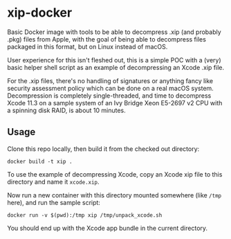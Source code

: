 # xip-docker

Basic Docker image with tools to be able to decompress .xip (and probably .pkg) files from Apple, with the goal of being able to decompress files packaged in this format, but on Linux instead of macOS.

User experience for this isn't fleshed out, this is a simple POC with a (very) basic helper shell script as an example of decompressing an Xcode .xip file.

For the .xip files, there's no handling of signatures or anything fancy like security assessment policy which can be done on a real macOS system. Decompression is completely single-threaded, and time to decompress Xcode 11.3 on a sample system of an Ivy Bridge Xeon E5-2697 v2 CPU with a spinning disk RAID, is about 10 minutes.

## Usage

Clone this repo locally, then build it from the checked out directory:

```
docker build -t xip .
```

To use the example of decompressing Xcode, copy an Xcode xip file to this directory and name it `xcode.xip`.

Now run a new container with this directory mounted somewhere (like `/tmp` here), and run the sample script:

```
docker run -v $(pwd):/tmp xip /tmp/unpack_xcode.sh
```

You should end up with the Xcode app bundle in the current directory.
